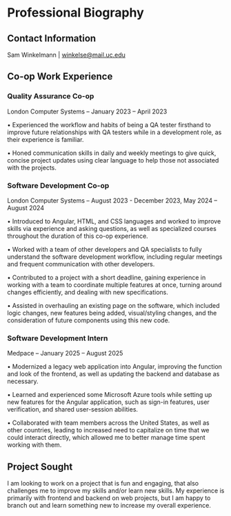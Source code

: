 # Professional Biography
## Contact Information
Sam Winkelmann  |  winkelse@mail.uc.edu
## Co-op Work Experience
### Quality Assurance Co-op
London Computer Systems – January 2023 – April 2023

•	 Experienced the workflow and habits of being a QA tester firsthand to improve future relationships with QA testers while in a development role, as their experience is familiar. 

•	Honed communication skills in daily and weekly meetings to give quick, concise project updates using clear language to help those not associated with the projects.

### Software Development Co-op
London Computer Systems – August 2023 - December 2023, May 2024 – August 2024

•	Introduced to Angular, HTML, and CSS languages and worked to improve skills via experience and asking questions, as well as specialized courses throughout the duration of this co-op experience. 

•	Worked with a team of other developers and QA specialists to fully understand the software development workflow, including regular meetings and frequent communication with other developers. 

•	Contributed to a project with a short deadline, gaining experience in working with a team to coordinate multiple features at once, turning around changes efficiently, and dealing with new specifications. 

•	Assisted in overhauling an existing page on the software, which included logic changes, new features being added, visual/styling changes, and the consideration of future components using this new code.

### Software Development Intern
Medpace – January 2025 – August 2025

•	Modernized a legacy web application into Angular, improving the function and look of the frontend, as well as updating the backend and database as necessary.

•	 Learned and experienced some Microsoft Azure tools while setting up new features for the Angular application, such as sign-in features, user verification, and shared user-session abilities.

•	Collaborated with team members across the United States, as well as other countries, leading to increased need to capitalize on time that we could interact directly, which allowed me to better manage time spent working with them.

## Project Sought
I am looking to work on a project that is fun and engaging, that also challenges me to improve my skills and/or learn new skills.  My experience is primarily with frontend and backend on web projects, but I am happy to branch out and learn something new to increase my overall experience. 
